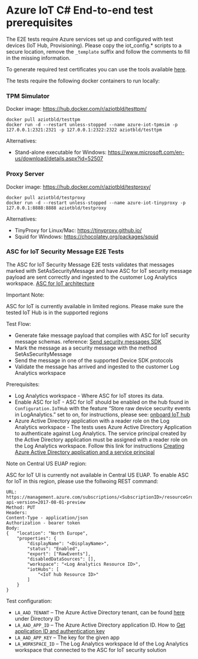 # Azure IoT C# End-to-end test prerequisites

The E2E tests require Azure services set up and configured with test devices (IoT Hub, Provisioning).
Please copy the iot_config.* scripts to a secure location, remove the `_template` suffix and follow the comments to fill in the missing information.

To generate required test certificates you can use the tools available [here](https://github.com/Azure/azure-iot-sdk-c/blob/master/tools/CACertificates/CACertificateOverview.md).

The tests require the following docker containers to run locally:

### TPM Simulator

Docker image: https://hub.docker.com/r/aziotbld/testtpm/

```
docker pull aziotbld/testtpm
docker run -d --restart unless-stopped --name azure-iot-tpmsim -p 127.0.0.1:2321:2321 -p 127.0.0.1:2322:2322 aziotbld/testtpm
```

Alternatives:
 - Stand-alone executable for Windows: https://www.microsoft.com/en-us/download/details.aspx?id=52507

### Proxy Server

Docker image: https://hub.docker.com/r/aziotbld/testproxy/

```
docker pull aziotbld/testproxy
docker run -d --restart unless-stopped --name azure-iot-tinyproxy -p 127.0.0.1:8888:8888 aziotbld/testproxy
```

Alternatives:
 - TinyProxy for Linux/Mac: https://tinyproxy.github.io/
 - Squid for Windows: https://chocolatey.org/packages/squid

### ASC for IoT Security Message E2E Tests

The ASC for IoT Security Message E2E tests validates that messages marked with SetAsSecurityMessage and have ASC for IoT security message payload are sent correctly and ingested to the customer Log Analytics workspace. [ASC for IoT architecture](https://docs.microsoft.com/en-us/azure/asc-for-iot/architecture)

Important Note:

ASC for IoT is currently available in limited regions.
Please make sure the tested IoT Hub is in the supported regions

Test Flow:

- Generate fake message payload that complies with ASC for IoT security message schemas. reference: [Send security messages SDK](https://docs.microsoft.com/en-us/azure/asc-for-iot/how-to-send-security-messages)
- Mark the message as a security message with the method SetAsSecurityMessage
- Send the message in one of the supported Device SDK protocols
- Validate the message has arrived and ingested to the customer Log Analytics workspace

Prerequisites:

- Log Analytics workspace - Where ASC for IoT stores its data.
- Enable ASC for IoT - ASC for IoT should be enabled on the hub found in `Configuration.IoTHub` with the feature “Store raw device security events in LogAnalytics.” set to on, for instructions, please see: [onboard IoT hub](https://docs.microsoft.com/en-us/azure/asc-for-iot/quickstart-onboard-iot-hub) 
- Azure Active Directory application with a reader role on the Log Analytics workspace - The tests uses Azure Active Directory Application to authenticate against Log Analytics. The service principal created by the Active Directory application must be assigned with a reader role on the Log Analytics workspace. Follow this link for instructions [Creating Azure Active Directory application and a service principal](https://docs.microsoft.com/en-us/azure/active-directory/develop/howto-create-service-principal-portal#assign-the-application-to-a-role)

Note on Central US EUAP region:

ASC for IoT UI is currently not available in Central US EUAP.
To enable ASC for IoT in this region, please use the follwoing REST command:

```
URL: https://management.azure.com/subscriptions/<SubscriptionID>/resourceGroups/<ResourceGroup>/providers/Microsoft.Security/IoTSecuritySolutions/<SecuritySolutionName>?api-version=2017-08-01-preview
Method: PUT
Headers:
Content-Type - application/json
Authorization - bearer token
Body:
{   "location": "North Europe",
    "properties": {        
        "displayName": "<DisplayName>",
        "status": "Enabled",
        "export": ["RawEvents"],
        "disabledDataSources": [],
        "workspace": "<Log Analytics Resource ID>",
        "iotHubs": [
            "<IoT hub Resource ID>"
        ]
    }
}
```

Test configuration:

- `LA_AAD_TENANT` – The Azure Active Directory tenant, can be found [here](https://portal.azure.com/#blade/Microsoft_AAD_IAM/ActiveDirectoryMenuBlade/Properties)  under Directory ID
- `LA_AAD_APP_ID` – The Azure Active Directory application ID. How to [Get application ID and authentication key](https://docs.microsoft.com/en-us/azure/active-directory/develop/howto-create-service-principal-portal#get-application-id-and-authentication-key)
- `LA_AAD_APP_KEY` – The key for the given app
- `LA_WORKSPACE_ID` – The Log Analytics workspace Id of the Log Analytics workspace that connected to the ASC for IoT security solution